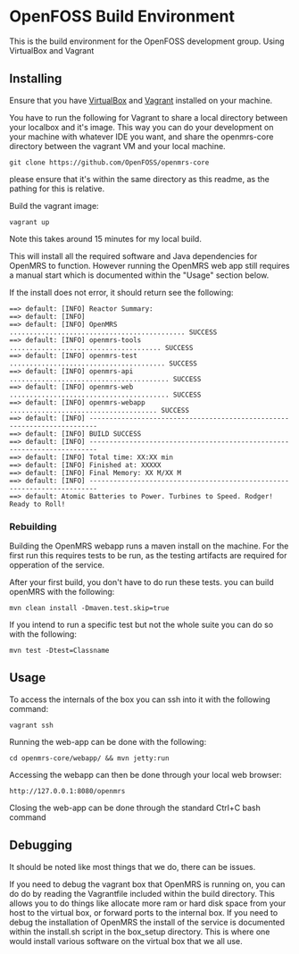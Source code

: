 # OpenFOSS Build Environment

This is the build environment for the OpenFOSS development group. Using VirtualBox and Vagrant

## Installing

Ensure that you have [VirtualBox](https://www.virtualbox.org/wiki/Downloads) and [Vagrant](https://www.vagrantup.com/downloads.html) installed on your machine.

You have to run the following for Vagrant to share a local directory between your localbox and it's image. This way you can do your development on your machine with whatever IDE you want, and share the openmrs-core directory between the vagrant VM and your local machine.

    git clone https://github.com/OpenFOSS/openmrs-core

please ensure that it's within the same directory as this readme, as the pathing for this is relative.

Build the vagrant image:

    vagrant up

Note this takes around 15 minutes for my local build.

This will install all the required software and Java dependencies for OpenMRS to function. However running the OpenMRS web app still requires a manual start which is documented within the "Usage" section below.

If the install does not error, it should return see the following:

```
==> default: [INFO] Reactor Summary:
==> default: [INFO]
==> default: [INFO] OpenMRS ............................................ SUCCESS
==> default: [INFO] openmrs-tools ...................................... SUCCESS
==> default: [INFO] openmrs-test ....................................... SUCCESS
==> default: [INFO] openmrs-api ........................................ SUCCESS
==> default: [INFO] openmrs-web ........................................ SUCCESS
==> default: [INFO] openmrs-webapp ..................................... SUCCESS
==> default: [INFO] ------------------------------------------------------------------------
==> default: [INFO] BUILD SUCCESS
==> default: [INFO] ------------------------------------------------------------------------
==> default: [INFO] Total time: XX:XX min
==> default: [INFO] Finished at: XXXXX
==> default: [INFO] Final Memory: XX M/XX M
==> default: [INFO] ------------------------------------------------------------------------
==> default: Atomic Batteries to Power. Turbines to Speed. Rodger! Ready to Roll!
```

### Rebuilding
Building the OpenMRS webapp runs a maven install on the machine. For the first run this requires tests to be run, as the testing artifacts are required for opperation of the service.

After your first build, you don't have to do run these tests. you can build openMRS with the following:

    mvn clean install -Dmaven.test.skip=true

If you intend to run a specific test but not the whole suite you can do so with the following:

    mvn test -Dtest=Classname

## Usage

To access the internals of the box you can ssh into it with the following command:

    vagrant ssh

Running the web-app can be done with the following:

    cd openmrs-core/webapp/ && mvn jetty:run

Accessing the webapp can then be done through your local web browser:

    http://127.0.0.1:8080/openmrs

Closing the web-app can be done through the standard Ctrl+C bash command

## Debugging

It should be noted like most things that we do, there can be issues.

If you need to debug the vagrant box that OpenMRS is running on, you can do do by reading the Vagrantfile included within the build directory. This allows you to do things like allocate more ram or hard disk space from your host to the virtual box, or forward ports to the internal box.
If you need to debug the installation of OpenMRS the install of the service is documented within the install.sh script in the box_setup directory. This is where one would install various software on the virtual box that we all use.

